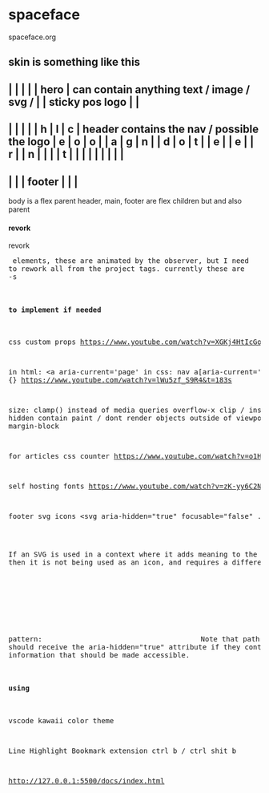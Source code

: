# spaceface
spaceface.org



skin is something like this
---------------------------------
|                               |
|                               |
|             hero              |       can contain anything text / image / svg / 
|                               |       sticky pos logo
|                               |
---------------------------------
|      |       |                |
|   h  |   l   |       c        |       header contains the nav / possible the logo
|   e  |   o   |       o        |
|   a  |   g   |       n        |
|   d  |   o   |       t        |
|   e  |       |       e        |
|   r  |       |       n        |
|      |       |       t        |
|      |       |                |
|      |       |                |
---------------------------------
|                               |
|            footer             |
|                               |
---------------------------------

body is a flex parent
header, main, footer are flex children but and also parent








#### revork
revork <pre> elements, these are animated by the observer, but I need to rework all from the project tags. currently these are <article>-s


#### to implement if needed

css custom props
https://www.youtube.com/watch?v=XGKj4HtIcGo



in html: <a aria-current='page'
in css: nav a[aria-current='page'] {}
https://www.youtube.com/watch?v=lWu5zf_S9R4&t=183s

size: clamp() instead of media queries
overflow-x clip / instead of hidden
contain paint / dont render objects outside of viewport
margin-block

for articles
css counter
https://www.youtube.com/watch?v=o1HzOJfgugE&t=597s

self hosting fonts
https://www.youtube.com/watch?v=zK-yy6C2Nck

footer
svg
icons
<svg aria-hidden="true" focusable="false" ...>
    <!-- child elements of the inline SVG would go here -->
</svg>

If an SVG is used in a context where it adds meaning to the content then it is not being used as an icon, and requires a different markup pattern:
<svg role="img" focusable="false">
    <title>Accessible Name</title>
     <!-- child elements of the inline SVG would go here -->
</svg>
Note that path and any other direct child elements of the SVG should receive the aria-hidden="true" attribute if they contain no information that should be made accessible.


#### using
vscode kawaii color theme

Line Highlight Bookmark extension
ctrl b / ctrl shit b





http://127.0.0.1:5500/docs/index.html

